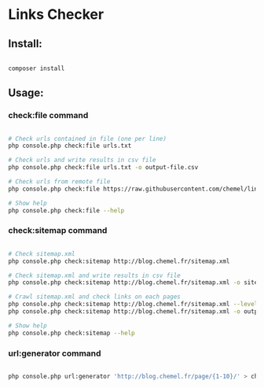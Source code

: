 # Links Checker

## Install:

```bash

composer install

```

## Usage:

### check:file command

```bash

# Check urls contained in file (one per line)
php console.php check:file urls.txt

# Check urls and write results in csv file
php console.php check:file urls.txt -o output-file.csv

# Check urls from remote file
php console.php check:file https://raw.githubusercontent.com/chemel/links-checker/master/urls.txt

# Show help
php console.php check:file --help

```

### check:sitemap command

```bash

# Check sitemap.xml
php console.php check:sitemap http://blog.chemel.fr/sitemap.xml

# Check sitemap.xml and write results in csv file
php console.php check:sitemap http://blog.chemel.fr/sitemap.xml -o sitemap-check.csv

# Crawl sitemap.xml and check links on each pages
php console.php check:sitemap http://blog.chemel.fr/sitemap.xml --level=2 
php console.php check:sitemap http://blog.chemel.fr/sitemap.xml -o output.csv --level=2 

# Show help
php console.php check:sitemap --help

```

### url:generator command

```bash

php console.php url:generator 'http://blog.chemel.fr/page/{1-10}/' > check-me.txt

```
